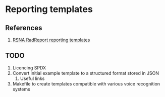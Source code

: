 # Reporting templates

## References

1. [RSNA RadReport reporting
   templates](https://www.rsna.org/practice-tools/data-tools-and-standards/radreport-reporting-templates)

## TODO

1. Licencing SPDX
1. Convert initial example template to a structured format stored in JSON
    1. Useful links
1. Makefile to create templates compatible with various voice recognition
   systems
